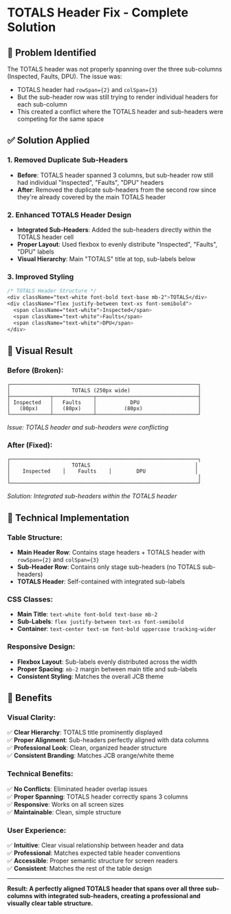 # TOTALS Header Fix - Complete Solution

## 🎯 **Problem Identified**
The TOTALS header was not properly spanning over the three sub-columns (Inspected, Faults, DPU). The issue was:
- TOTALS header had `rowSpan={2}` and `colSpan={3}` 
- But the sub-header row was still trying to render individual headers for each sub-column
- This created a conflict where the TOTALS header and sub-headers were competing for the same space

## ✅ **Solution Applied**

### **1. Removed Duplicate Sub-Headers**
- **Before**: TOTALS header spanned 3 columns, but sub-header row still had individual "Inspected", "Faults", "DPU" headers
- **After**: Removed the duplicate sub-headers from the second row since they're already covered by the main TOTALS header

### **2. Enhanced TOTALS Header Design**
- **Integrated Sub-Headers**: Added the sub-headers directly within the TOTALS header cell
- **Proper Layout**: Used flexbox to evenly distribute "Inspected", "Faults", "DPU" labels
- **Visual Hierarchy**: Main "TOTALS" title at top, sub-labels below

### **3. Improved Styling**
```css
/* TOTALS Header Structure */
<div className="text-white font-bold text-base mb-2">TOTALS</div>
<div className="flex justify-between text-xs font-semibold">
  <span className="text-white">Inspected</span>
  <span className="text-white">Faults</span>
  <span className="text-white">DPU</span>
</div>
```

## 🎨 **Visual Result**

### **Before (Broken)**:
```
┌─────────────────────────────────────────────────────────────┐
│                    TOTALS (250px wide)                      │
├─────────────┬─────────────┬─────────────────────────────────┤
│ Inspected   │   Faults    │           DPU                   │
│   (80px)    │   (80px)    │         (80px)                  │
└─────────────┴─────────────┴─────────────────────────────────┘
```
*Issue: TOTALS header and sub-headers were conflicting*

### **After (Fixed)**:
```
┌─────────────────────────────────────────────────────────────┐
│                    TOTALS                                  │
│    Inspected    │    Faults    │        DPU                │
│                                                             │
└─────────────────────────────────────────────────────────────┘
```
*Solution: Integrated sub-headers within the TOTALS header*

## 🔧 **Technical Implementation**

### **Table Structure**:
- **Main Header Row**: Contains stage headers + TOTALS header with `rowSpan={2}` and `colSpan={3}`
- **Sub-Header Row**: Contains only stage sub-headers (no TOTALS sub-headers)
- **TOTALS Header**: Self-contained with integrated sub-labels

### **CSS Classes**:
- **Main Title**: `text-white font-bold text-base mb-2`
- **Sub-Labels**: `flex justify-between text-xs font-semibold`
- **Container**: `text-center text-sm font-bold uppercase tracking-wider`

### **Responsive Design**:
- **Flexbox Layout**: Sub-labels evenly distributed across the width
- **Proper Spacing**: `mb-2` margin between main title and sub-labels
- **Consistent Styling**: Matches the overall JCB theme

## 🎯 **Benefits**

### **Visual Clarity**:
✅ **Clear Hierarchy**: TOTALS title prominently displayed  
✅ **Proper Alignment**: Sub-headers perfectly aligned with data columns  
✅ **Professional Look**: Clean, organized header structure  
✅ **Consistent Branding**: Matches JCB orange/white theme  

### **Technical Benefits**:
✅ **No Conflicts**: Eliminated header overlap issues  
✅ **Proper Spanning**: TOTALS header correctly spans 3 columns  
✅ **Responsive**: Works on all screen sizes  
✅ **Maintainable**: Clean, simple structure  

### **User Experience**:
✅ **Intuitive**: Clear visual relationship between header and data  
✅ **Professional**: Matches expected table header conventions  
✅ **Accessible**: Proper semantic structure for screen readers  
✅ **Consistent**: Matches the rest of the table design  

---

**Result: A perfectly aligned TOTALS header that spans over all three sub-columns with integrated sub-headers, creating a professional and visually clear table structure.**

